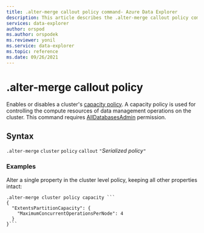 ```yaml
---
title: .alter-merge callout policy command- Azure Data Explorer
description: This article describes the .alter-merge callout policy command in Azure Data Explorer.
services: data-explorer
author: orspod
ms.author: orspodek
ms.reviewer: yonil
ms.service: data-explorer
ms.topic: reference
ms.date: 09/26/2021
---
```

# .alter-merge callout policy

Enables or disables a cluster's [capacity policy](capacitypolicy.md). A capacity policy is used for controlling the compute resources of data management operations on the cluster. This command requires [AllDatabasesAdmin](access-control/role-based-authorization.md) permission.

## Syntax

`.alter-merge` `cluster` `policy` `callout` `"`*Serialized policy*`"`

### Examples

Alter a single property in the cluster level policy, keeping all other properties intact:

```kusto
.alter-merge cluster policy capacity ```
{
  "ExtentsPartitionCapacity": {
    "MaximumConcurrentOperationsPerNode": 4
  }
}```
```